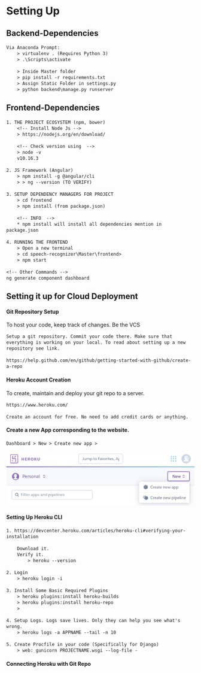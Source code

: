 # Setting Up

## Backend-Dependencies
```
Via Anaconda Prompt:
	> virtualenv . (Requires Python 3)
	> .\Scripts\activate

	> Inside Master folder
	> pip install -r requirements.txt
	> Assign Static Folder in settings.py
	> python backend\manage.py runserver

```

## Frontend-Dependencies
```
1. THE PROJECT ECOSYSTEM (npm, bower)
	<!-- Install Node Js -->
	> https://nodejs.org/en/download/

	<!-- Check version using  -->
	> node -v
	v10.16.3

2. JS Framework (Angular)
	> npm install -g @angular/cli
	> > ng --version (TO VERIFY)

3. SETUP DEPENDENCY MANAGERS FOR PROJECT
	> cd frontend
	> npm install (from package.json)

	<!-- INFO  -->
	* npm install will install all dependencies mention in package.json

4. RUNNING THE FRONTEND
	> Open a new terminal
	> cd speech-recognizer\Master\frontend>
	> npm start

<!-- Other Commands -->
ng generate component dashboard
```	

## Setting it up for Cloud Deployment

#### Git Repository Setup
To host your code, keep track of changes. Be the VCS
```
Setup a git repository. Commit your code there. Make sure that everything is working on your local. To read about setting up a new repository see link.

https://help.github.com/en/github/getting-started-with-github/create-a-repo
```

#### Heroku Account Creation
To create, maintain and deploy your git repo to a server.

```
https://www.heroku.com/

Create an account for free. No need to add credit cards or anything.
```

#### Create a new App corresponding to the website.
```
Dashboard > New > Create new app > 
```
![Heroku New App Page](documentations/images/heroku_start_new_app.png?raw=true "Heroku New App Page")

#### Setting Up Heroku CLI
```
1. https://devcenter.heroku.com/articles/heroku-cli#verifying-your-installation

	Download it.
	Verify it.
		> heroku --version

2. Login
	> heroku login -i

3. Install Some Basic Required Plugins
	> heroku plugins:install heroku-builds
	> heroku plugins:install heroku-repo
	> 

4. Setup Logs. Logs save lives. Only they can help you see what's wrong.
	> heroku logs -a APPNAME --tail -n 10

5. Create Procfile in your code (Specifically for Django)
	> web: gunicorn PROJECTNAME.wsgi --log-file -
```

#### Connecting Heroku with Git Repo